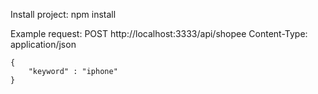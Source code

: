 Install project:
    npm install

Example request:
    POST http://localhost:3333/api/shopee
    Content-Type: application/json

    {
        "keyword" : "iphone"
    }
